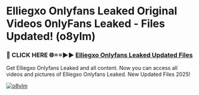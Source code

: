 # Elliegxo Onlyfans Leaked Original Videos 0nlyFans Leaked - Files Updated! (o8ylm)

<h3>🔴 CLICK HERE 🌐==►► <a href="https://tinyurl.com/ms9xzufz" rel="nofollow">Elliegxo Onlyfans Leaked Updated Files</a></h3>

Get Elliegxo Onlyfans Leaked and all content. Now you can access all videos and pictures of Elliegxo Onlyfans Leaked. New Updated Files 2025!

[![o8ylm](https://i.imgur.com/ppqm5kG.gif)](https://tinyurl.com/ms9xzufz)
